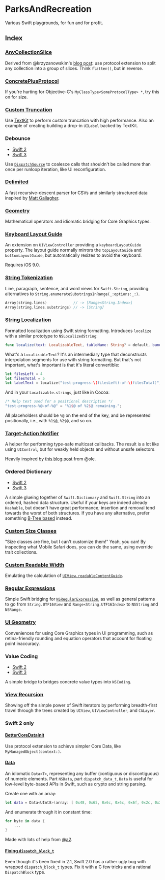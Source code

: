 # ParksAndRecreation

Various Swift playgrounds, for fun and for profit.

## Index

### [AnyCollectionSlice](https://github.com/zwaldowski/ParksAndRecreation/blob/master/Swift-2/AnyCollectionSlice.playground)

Derived from @krzyzanowskim's [blog post](http://blog.krzyzanowskim.com/2015/10/24/chunksequence-have-cake-and-eat-it/): use protocol extension to split any collection into a group of slices. Think `flatten()`, but in reverse.

### [ConcretePlusProtocol](https://github.com/zwaldowski/ParksAndRecreation/blob/master/Swift-2/ConcretePlusProtocol.playground)

If you're hurting for Objective-C's `MyClassType<SomeProtocolType> *`, try this on for size.

### [Custom Truncation](https://github.com/zwaldowski/ParksAndRecreation/blob/master/Swift-2/CustomTruncation.playground)

Use [TextKit](https://developer.apple.com/library/ios/documentation/StringsTextFonts/Conceptual/TextAndWebiPhoneOS/CustomTextProcessing/CustomTextProcessing.html) to perform custom truncation with high performance. Also an example of creating building a drop-in `UILabel` backed by TextKit.

### Debounce

* [Swift 2](https://github.com/zwaldowski/ParksAndRecreation/blob/master/Swift-2/Debounce.playground)
* [Swift 3](https://github.com/zwaldowski/ParksAndRecreation/blob/master/Swift-3/Debounce.playground)

Use [`DispatchSource`](https://developer.apple.com/reference/dispatch/dispatchsource) to coalesce calls that shouldn't be called more than once per runloop iteration, like UI reconfiguration.

### [Delimited](https://github.com/zwaldowski/ParksAndRecreation/blob/master/Swift-3/Delimited.playground)

A fast recursive-descent parser for CSVs and similarly structured data inspired by [Matt Gallagher](http://www.cocoawithlove.com/2009/11/writing-parser-using-nsscanner-csv.html).

### [Geometry](https://github.com/zwaldowski/ParksAndRecreation/blob/master/Swift-2/Geometry.playground)

Mathematical operators and idiomatic bridging for Core Graphics types.

### [Keyboard Layout Guide](https://github.com/zwaldowski/ParksAndRecreation/blob/master/Swift-2/KeyboardLayoutGuide)

An extension on `UIViewController` providing a `keyboardLayoutGuide` property. The layout guide normally mirrors the `topLayoutGuide` and `bottomLayoutGuide`, but automatically resizes to avoid the keyboard.

Requires iOS 9.0.

### [String Tokenization](https://github.com/zwaldowski/ParksAndRecreation/blob/master/Swift-2/LineParagraphs.playground)

Line, paragraph, sentence, and word views for `Swift.String`, providing alternatives to `String.enumerateSubstringsInRange(_:options:_:)`.

```swift
Array(string.lines)            // -> [Range<String.Index>]
Array(string.lines.substrings) // -> [String]
```

### [String Localization](https://github.com/zwaldowski/ParksAndRecreation/blob/master/Swift-2/Localize.playground)

Formatted localization using Swift string formatting. Introduces `localize` with
a similar prototype to `NSLocalizedString`:

```swift
func localize(text: LocalizableText, tableName: String? = default, bundle: NSBundle = default, value: String = default, comment: String)
```

What's a `LocalizableText`? It's an intermediary type that deconstructs
interpolation segments for use with string formatting. But that's not important,
what's important is that it's literal convertible:

```swift
let filesLeft = 4
let filesTotal = 5
let labelText = localize("test-progress-\(filesLeft)-of-\(filesTotal)", comment: "Help text used for a positional description")
```

And in your `Localizable.strings`, just like in Cocoa:

```swift
/* Help text used for a positional description */
"test-progress-%@-of-%@" = "%1$@ of %2$@ remaining.";

```

All placeholders should be `%@` on the end of the key, and be represented
positionally, i.e., with `%1$@`, `%2$@`, and so on.

### [Target-Action Notifier](https://github.com/zwaldowski/ParksAndRecreation/blob/master/Swift-2/Notifier.playground)

A helper for performing type-safe multicast callbacks. The result is a lot like
using `UIControl`, but for weakly held objects and without unsafe selectors.

Heavily inspired by [this blog post](http://oleb.net/blog/2014/07/swift-instance-methods-curried-functions/) from @ole.

### Ordered Dictionary

* [Swift 2](https://github.com/zwaldowski/ParksAndRecreation/blob/master/Swift-2/OrderedDictionary.playground)
* [Swift 3](https://github.com/zwaldowski/ParksAndRecreation/blob/master/Swift-3/OrderedDictionary.playground)

A simple glueing together of `Swift.Dictionary` and `Swift.String` into an ordered, hashed data structure. Useful if your keys are indeed already `Hashable`, but doesn't have great performance; insertion and removal tend towards the worst of both structures. If you have any alternative, prefer something [B-Tree based](https://github.com/lorentey/BTree/blob/master/Sources/Map.swift) instead.

### [Custom Size Classes](https://github.com/zwaldowski/ParksAndRecreation/blob/master/Swift-2/Overrides)

"Size classes are fine, but I can't customize them!" Yeah, you can! By inspecting what Mobile Safari does, you can do the same, using override trait collections.

### [Custom Readable Width](https://github.com/zwaldowski/ParksAndRecreation/blob/master/Swift-2/ReadableWidth.playground)

Emulating the calculation of [`UIView.readableContentGuide`](https://developer.apple.com/reference/uikit/uiview/1622644-readablecontentguide).

### [Regular Expressions](https://github.com/zwaldowski/ParksAndRecreation/blob/master/Swift-2/RegularExpression.playground)

Simple Swift bridging for [`NSRegularExpression`](https://developer.apple.com/library/mac/documentation/Foundation/Reference/NSRegularExpression_Class/), as well as general patterns to go from `String.UTF16View` and `Range<String.UTF16Index>` to `NSString` and `NSRange`.

### [UI Geometry](https://github.com/zwaldowski/ParksAndRecreation/blob/master/Swift-2/UI%20Geometry.playground)

Conveniences for using Core Graphics types in UI programming, such as retina-friendly
rounding and equation operators that account for floating point inaccuracy.

### Value Coding

* [Swift 2](https://github.com/zwaldowski/ParksAndRecreation/blob/master/Swift-2/ValueCodable.playground)
* [Swift 3](https://github.com/zwaldowski/ParksAndRecreation/blob/master/Swift-3/ValueCodable.playground)

A simple bridge to bridges concrete value types into `NSCoding`.

### [View Recursion](https://github.com/zwaldowski/ParksAndRecreation/blob/master/Swift-2/ViewRecursion.playground)

Showing off the simple power of Swift iterators by performing breadth-first travel through the trees created by `UIView`, `UIViewController`, and `CALayer`.

### Swift 2 only

#### [BetterCoreDataInit](https://github.com/zwaldowski/ParksAndRecreation/blob/master/Swift-2/BetterCoreDataInit.playground)

Use protocol extension to achieve simpler Core Data, like `MyManagedObject(context:)`.

#### [Data](https://github.com/zwaldowski/ParksAndRecreation/blob/master/Swift-2/Data.playground)

An idiomatic `Data<T>`, representing any buffer (contiguous or discontiguous) of
numeric elements. Part `NSData`, part `dispatch_data_t`, `Data` is useful for
low-level byte-based APIs in Swift, such as crypto and string parsing.

Create one with an array:

```swift
let data = Data<UInt8>(array: [ 0x48, 0x65, 0x6c, 0x6c, 0x6f, 0x2c, 0x20, 0x57, 0x6f, 0x72, 0x6c, 0x64, 0x21 ])
```

And enumerate through it in constant time:

```swift
for byte in data {
	...
}
```

Made with lots of help from [@a2](https://github.com/a2).

#### [Fixing `dispatch_block_t`](https://github.com/zwaldowski/ParksAndRecreation/blob/master/Swift-2/DispatchBlock.playground)

Even though it's been fixed in 2.1, Swift 2.0 has a rather ugly bug with wrapped `dispatch_block_t` types. Fix it with a C few tricks and a rational `DispatchBlock` type.

